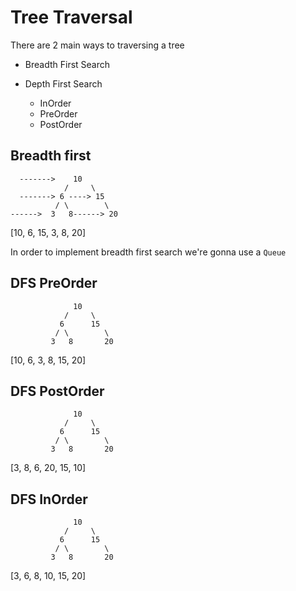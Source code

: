 # Tree Traversal

There are 2 main ways to traversing a tree

- Breadth First Search
- Depth First Search

  - InOrder
  - PreOrder
  - PostOrder

## Breadth first

```
  ------->    10
            /     \
  -------> 6 ----> 15
          / \        \
------>  3   8------> 20
```

[10, 6, 15, 3, 8, 20]

In order to implement breadth first search we're gonna use a `Queue`

## DFS PreOrder

```
              10
            /     \
           6      15
          / \        \
         3   8       20
```

[10, 6, 3, 8, 15, 20]

## DFS PostOrder

```
              10
            /     \
           6      15
          / \        \
         3   8       20
```

[3, 8, 6, 20, 15, 10]

## DFS InOrder

```
              10
            /     \
           6      15
          / \        \
         3   8       20
```

[3, 6, 8, 10, 15, 20]
